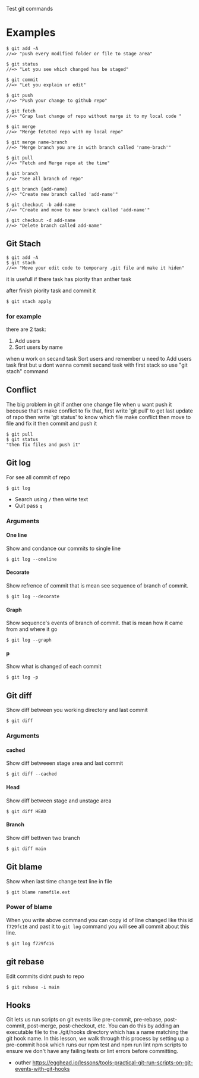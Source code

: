 Test git commands

# Examples

```
$ git add -A
//=> "push every modified folder or file to stage area"
```

``` 
$ git status
//=> "Let you see which changed has be staged"
```

```
$ git commit
//=> "Let you explain ur edit"
```

```
$ git push
//=> "Push your change to github repo"
```

```
$ git fetch 
//=> "Grap last change of repo without marge it to my local code "
```

```
$ git merge 
//=> "Merge fetcted repo with my local repo"
```
```
$ git merge name-branch
//=> "Merge branch you are in with branch called 'name-brach'"
```

```
$ git pull 
//=> "Fetch and Merge repo at the time"
```
```
$ git branch
//=> "See all branch of repo"
```

```
$ git branch {add-name}
//=> "Create new branch called 'add-name'"
```
```
$ git checkout -b add-name
//=> "Create and move to new branch called 'add-name'"
```

```
$ git checkout -d add-name
//=> "Delete branch called add-name"
```

## Git Stach
```
$ git add -A
$ git stach 
//=> "Move your edit code to temporary .git file and make it hiden"
```
it is usefull if there task has piority than anther task

after finish piority task and commit it 
``` 
$ git stach apply 
```

### for  example 

there are 2 task: 
1. Add users
2. Sort users by name

when u work on secand task Sort users and remember u need to Add users task first but u dont wanna commit secand task with first stack so use "git stach" command 

## Conflict 

The big problem in git if anther one change file when u want push it becouse that's make conflict to fix that, first write 'git pull' to get last update of rapo then write 'git status' to know which file make conflict then move to file and fix it then commit and push it

```
$ git pull 
$ git status 
"then fix files and push it"
```

## Git log

For see all commit of repo 

```
$ git log
```
- Search using `/` then wirte text
- Quit pass `q`

### Arguments

#### One line
Show and condance our commits to single line

``` 
$ git log --oneline
```

#### Decorate
Show refrence of commit that is mean see sequence of branch of commit.

``` 
$ git log --decorate
```
#### Graph
Show sequence's events of branch of commit. 
that is mean how it came from and where it go 


``` 
$ git log --graph
```

#### p
Show what is changed of each commit


``` 
$ git log -p
```

## Git diff

Show diff between you working directory and last commit

`$ git diff `

### Arguments

#### cached 

Show diff betweeen stage area and last commit

`$ git diff --cached`

#### Head

Show diff between stage and unstage area

`$ git diff HEAD`

#### Branch
Show diff bettwen two branch

`$ git diff main`

## Git blame
Show when last time change text line in file

```
$ git blame namefile.ext
```
### Power of blame
When you write above command you can copy id of line changed like this id `f729fc16` and past it to `git log` command you will see all commit about this line.
```
$ git log f729fc16
```
## git rebase

Edit commits didnt push to repo

```
$ git rebase -i main
```
## Hooks 
Git lets us run scripts on git events like pre-commit, pre-rebase, post-commit, post-merge, post-checkout, etc. You can do this by adding an executable file to the ./git/hooks directory which has a name matching the git hook name. In this lesson, we walk through this process by setting up a pre-commit hook which runs our npm test and npm run lint npm scripts to ensure we don't have any failing tests or lint errors before committing.
- outher https://egghead.io/lessons/tools-practical-git-run-scripts-on-git-events-with-git-hooks

